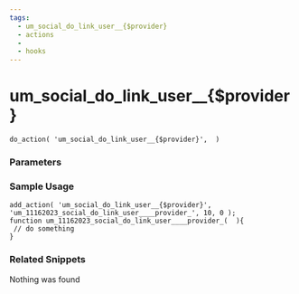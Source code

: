 ```yaml
---
tags: 
  - um_social_do_link_user__{$provider}
  - actions
  - 
  - hooks
---
```

# um\_social\_do\_link\_user\_\_{$provider}

``` php:no-line-numbers
do_action( 'um_social_do_link_user__{$provider}',  )
```
<div class='hook-sep'></div>

### Parameters

<div class='hook-sep'></div>



### Sample Usage

``` php:no-line-numbers
add_action( 'um_social_do_link_user__{$provider}', 'um_11162023_social_do_link_user____provider_', 10, 0 );
function um_11162023_social_do_link_user____provider_(  ){
 // do something
}
```
<div class='hook-sep'></div>



### Related Snippets

Nothing was found

